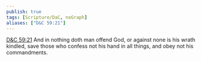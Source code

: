 ```yaml
---
publish: true
tags: [Scripture/DaC, noGraph]
aliases: ["D&C 59:21"]
---
```

[D&C 59:21](https://churchofjesuschrist.org/study/scriptures/dc-testament/dc/59?lang=eng&id=p21#p21) And in nothing doth man offend God, or against none is his wrath kindled, save those who confess not his hand in all things, and obey not his commandments.
